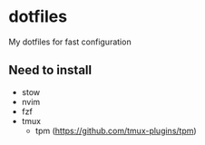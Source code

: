 # dotfiles
My dotfiles for fast configuration

## Need to install

- stow
- nvim
- fzf
- tmux
    - tpm (https://github.com/tmux-plugins/tpm)
